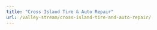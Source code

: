 ```yaml
---
title: "Cross Island Tire & Auto Repair"
url: /valley-stream/cross-island-tire-and-auto-repair/
---
```

